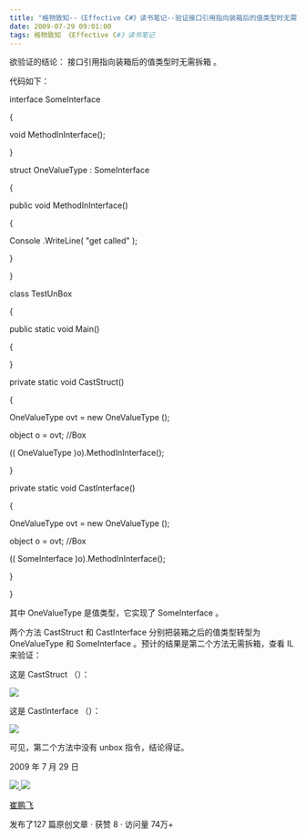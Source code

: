 ```yaml
---
title: "格物致知--《Effective C#》读书笔记--验证接口引用指向装箱后的值类型时无需拆箱"
date: 2009-07-29 09:01:00
tags: 格物致知 《Effective C#》读书笔记
---
```

欲验证的结论：  接口引用指向装箱后的值类型时无需拆箱  。



代码如下：



interface  SomeInterface

{

void  MethodInInterface();

}



struct  OneValueType  :  SomeInterface

{

public  void  MethodInInterface()

{

Console  .WriteLine(  "get called"  );

}

}



class  TestUnBox

{

public  static  void  Main()

{

}



private  static  void  CastStruct()

{

OneValueType  ovt =  new  OneValueType  ();

object  o = ovt;  //Box

((  OneValueType  )o).MethodInInterface();

}



private  static  void  CastInterface()

{

OneValueType  ovt =  new  OneValueType  ();

object  o = ovt;  //Box

((  SomeInterface  )o).MethodInInterface();

}

}



其中  OneValueType  是值类型，它实现了  SomeInterface  。



两个方法  CastStruct  和  CastInterface  分别把装箱之后的值类型转型为  OneValueType  和
SomeInterface  。预计的结果是第二个方法无需拆箱，查看  IL  来验证：



这是  CastStruct  （）：



![](https://p-blog.csdn.net/images/p_blog_csdn_net/cuipengfei1/EntryImages/20090729/2009-07-29_08-47-04.jpg)

这是  CastInterface  （）：



![](https://p-blog.csdn.net/images/p_blog_csdn_net/cuipengfei1/EntryImages/20090729/2009-07-29_08-47-18.jpg)

可见，第二个方法中没有  unbox  指令，结论得证。





2009  年  7  月  29  日





[ ![](https://profile.csdnimg.cn/5/2/5/3_cuipengfei1)
![](https://g.csdnimg.cn/static/user-reg-year/1x/11.png)
](https://blog.csdn.net/cuipengfei1)

[ 崔鹏飞 ](https://blog.csdn.net/cuipengfei1)

发布了127 篇原创文章  ·  获赞 8  ·  访问量 74万+
